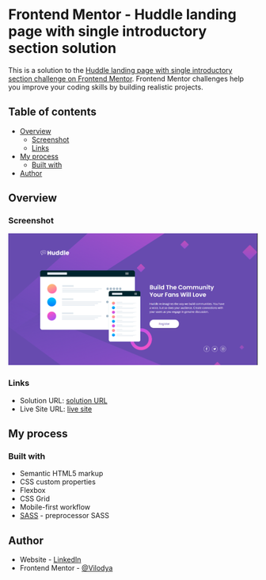 # Frontend Mentor - Huddle landing page with single introductory section solution

This is a solution to the [Huddle landing page with single introductory section challenge on Frontend Mentor](https://www.frontendmentor.io/challenges/huddle-landing-page-with-a-single-introductory-section-B_2Wvxgi0). Frontend Mentor challenges help you improve your coding skills by building realistic projects. 

## Table of contents

- [Overview](#overview)
  - [Screenshot](#screenshot)
  - [Links](#links)
- [My process](#my-process)
  - [Built with](#built-with)
- [Author](#author)

## Overview
### Screenshot

![](./screenshot.png)

### Links

- Solution URL: [solution URL](https://github.com/Vilodya/huddle-landing-page-with-single-introductory-section)
- Live Site URL: [live site](https://vilodya.github.io/huddle-landing-page-with-single-introductory-section/)

## My process

### Built with

- Semantic HTML5 markup
- CSS custom properties
- Flexbox
- CSS Grid
- Mobile-first workflow
- [SASS](https://https://sass-lang.com/) - preprocessor SASS

## Author

- Website - [LinkedIn](https://www.linkedin.com/in/vladimir--denisov)
- Frontend Mentor - [@Vilodya](https://www.frontendmentor.io/profile/Vilodya)
